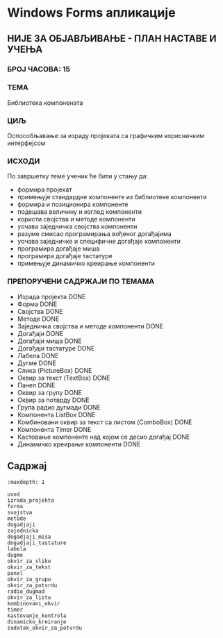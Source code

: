 # Windows Forms апликације

## НИЈЕ ЗА ОБЈАВЉИВАЊЕ - ПЛАН НАСТАВЕ И УЧЕЊА

### БРОЈ ЧАСОВА: 15

### ТЕМА

Библиотека компонената

### ЦИЉ

Оспособљавање за израду пројеката са графичким корисничким интерфејсом

### ИСХОДИ

По завршетку теме ученик ће бити у стању да:

* формира пројекат
* примењује стандардне компоненте из библиотеке компоненти
* формира и позиционира компоненте
* подешава величину и изглед компоненти
* користи својства и методе компоненти
* уочава заједничка својства компоненти
* разуме смисао програмирања вођеног догађајима
* уочава заједничке и специфичне догађаје компоненти
* програмира догађаје миша
* програмира догађаје тастатуре
* примењује динамичко креирање компоненти

### ПРЕПОРУЧЕНИ САДРЖАЈИ ПО ТЕМАМА

* Израда пројекта DONE
* Форма DONE
* Својства DONE
* Методе DONE
* Заједничка својства и методе компоненти DONE
* Догађаји DONE
* Догађаји миша DONE
* Догађаји тастатуре DONE
* Лабела DONE
* Дугме DONE
* Слика (PictureBox) DONE
* Оквир за текст (TextBox) DONE
* Панел DONE
* Оквир за групу DONE
* Оквир за потврду DONE
* Група радио дугмади DONE
* Компонента ListBox DONE
* Комбиновани оквир за текст са листом (ComboBox) DONE
* Компонента Timer DONE
* Кастовање компоненте над којом се десио догађај DONE
* Динамичко креирање компоненти DONE

## Садржај

```{toctree}
:maxdepth: 1

uvod
izrada_projekta
forma
svojstva
metode
dogadjaji
zajednicka
dogadjaji_misa
dogadjaji_tastature
labela
dugme
okvir_za_sliku
okvir_za_tekst
panel
okvir_za_grupu
okvir_za_potvrdu
radio_dugmad
okvir_za_listu
kombinovani_okvir
timer
kastovanje_kontrola
dinamicko_kreiranje
zadatak_okvir_za_potvrdu
```
